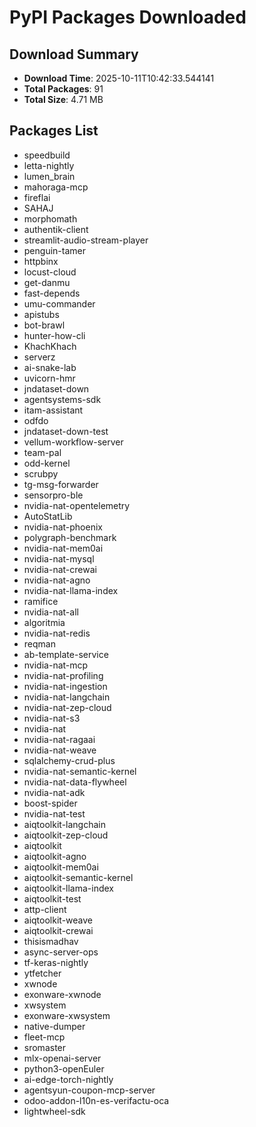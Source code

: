 # PyPI Packages Downloaded

## Download Summary
- **Download Time**: 2025-10-11T10:42:33.544141
- **Total Packages**: 91
- **Total Size**: 4.71 MB

## Packages List
- speedbuild
- letta-nightly
- lumen_brain
- mahoraga-mcp
- fireflai
- SAHAJ
- morphomath
- authentik-client
- streamlit-audio-stream-player
- penguin-tamer
- httpbinx
- locust-cloud
- get-danmu
- fast-depends
- umu-commander
- apistubs
- bot-brawl
- hunter-how-cli
- KhachKhach
- serverz
- ai-snake-lab
- uvicorn-hmr
- jndataset-down
- agentsystems-sdk
- itam-assistant
- odfdo
- jndataset-down-test
- vellum-workflow-server
- team-pal
- odd-kernel
- scrubpy
- tg-msg-forwarder
- sensorpro-ble
- nvidia-nat-opentelemetry
- AutoStatLib
- nvidia-nat-phoenix
- polygraph-benchmark
- nvidia-nat-mem0ai
- nvidia-nat-mysql
- nvidia-nat-crewai
- nvidia-nat-agno
- nvidia-nat-llama-index
- ramifice
- nvidia-nat-all
- algoritmia
- nvidia-nat-redis
- reqman
- ab-template-service
- nvidia-nat-mcp
- nvidia-nat-profiling
- nvidia-nat-ingestion
- nvidia-nat-langchain
- nvidia-nat-zep-cloud
- nvidia-nat-s3
- nvidia-nat
- nvidia-nat-ragaai
- nvidia-nat-weave
- sqlalchemy-crud-plus
- nvidia-nat-semantic-kernel
- nvidia-nat-data-flywheel
- nvidia-nat-adk
- boost-spider
- nvidia-nat-test
- aiqtoolkit-langchain
- aiqtoolkit-zep-cloud
- aiqtoolkit
- aiqtoolkit-agno
- aiqtoolkit-mem0ai
- aiqtoolkit-semantic-kernel
- aiqtoolkit-llama-index
- aiqtoolkit-test
- attp-client
- aiqtoolkit-weave
- aiqtoolkit-crewai
- thisismadhav
- async-server-ops
- tf-keras-nightly
- ytfetcher
- xwnode
- exonware-xwnode
- xwsystem
- exonware-xwsystem
- native-dumper
- fleet-mcp
- sromaster
- mlx-openai-server
- python3-openEuler
- ai-edge-torch-nightly
- agentsyun-coupon-mcp-server
- odoo-addon-l10n-es-verifactu-oca
- lightwheel-sdk

